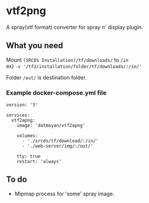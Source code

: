 # vtf2png

A spray(vtf format) converter for spray n' display plugin.

## What you need

Mount `(SRCDS Installation)/tf/downloads/` to `/in`  
ex) `-v '/tf2/installation/folder/tf/downloads/:/in/'`

Folder `/out/` is destination folder.

### Example docker-compose.yml file

    version: '3'

    services:
      vtf2apng:
        image: 'datmoyan/vtf2apng'

        volumes:
          - './srcds/tf/download/:/in/'
          - './web-server/img/:/out/'

        tty: true
        restart: 'always'

## To do

- Mipmap process for 'some' spray image.
